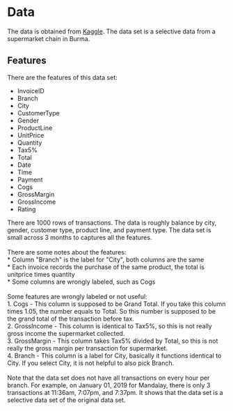 # Data
The data is obtained from <a href="https://www.kaggle.com/aungpyaeap/supermarket-sales">Kaggle</a>. The data set is a selective data from a supermarket chain in Burma.


## Features
There are the features of this data set:
<ul>
	<li>InvoiceID</li>
	<li>Branch</li>
	<li>City</li>
	<li>CustomerType</li>
	<li>Gender</li>
	<li>ProductLine</li>
	<li>UnitPrice</li>
	<li>Quantity</li>
	<li>Tax5%</li>
	<li>Total</li>
	<li>Date</li>
	<li>Time</li>
	<li>Payment</li>
	<li>Cogs</li>
	<li>GrossMargin</li>
	<li>GrossIncome</li>
	<li>Rating</li>
</ul>
There are 1000 rows of transactions. The data is roughly balance by city, gender, customer type, product line, and payment type. The data set is small across 3 months to captures all the features.
<br><br>
There are some notes about the features:
<br>
* Column "Branch" is the label for "City", both columns are the same<br>
* Each invoice records the purchase of the same product, the total is unitprice times quantity<br>
* Some columns are wrongly labeled, such as Cogs
<br><br>
Some features are wrongly labeled or not useful:
<br>
1. Cogs - This column is supposed to be Grand Total. If you take this column times 1.05, the number equals to Total. So this number is supposed to be the grand total of the transaction before tax.<br>
2. GrossIncome - This column is identical to Tax5%, so this is not really gross income the supermarket collected. <br>
3. GrossMargin - This column takes Tax5% divided by Total, so this is not really the gross margin per transaction for supermarket. <br>
4. Branch - This column is a label for City, basically it functions identical to City. If you select City, it is not helpful to also pick Branch. 
<br><br>
Note that the data set does not have all transactions on every hour per branch. For example, on January 01, 2019 for Mandalay, there is only 3 transactions at 11:36am, 7:07pm, and 7:37pm. It shows that the data set is a selective data set of the original data set.
